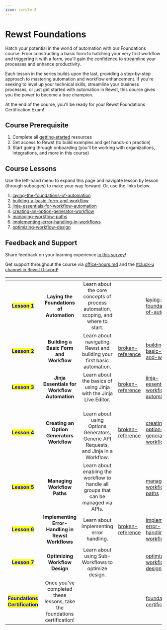 ```yaml
---
icon: circle-2
---
```


# Rewst Foundations

Hatch your potential in the world of automation with our Foundations course. From constructing a basic form to hatching your very first workflow and triggering it with a form, you'll gain the confidence to streamline your processes and enhance productivity.

Each lesson in the series builds upon the last, providing a step-by-step approach to mastering automation and workflow enhancement. If you're seeking to level up your technical skills, streamline your business processes, or just get started with automation in Rewst, this course gives you the power to become a true champion.

At the end of the course, you'll be ready for your Rewst Foundations Certification Exam!

## Course Prerequisite

1. Complete all [getting-started](../getting-started/ "mention") resources
2. Get access to Rewst (to build examples and get hands-on practice)
3. Start going through onboarding (you'll be working with organizations, integrations, and more in this course)

## Course Lessons

Use the left-hand menu to expand this page and navigate lesson by lesson (through subpages) to make your way forward. Or, use the links below.

1. [laying-the-foundations-of-automation](laying-the-foundations-of-automation/ "mention")
2. [building-a-basic-form-and-workflow](building-a-basic-form-and-workflow/ "mention")
3. [jinja-essentials-for-workflow-automation](jinja-essentials-for-workflow-automation/ "mention")
4. [creating-an-option-generator-workflow](creating-an-option-generator-workflow/ "mention")
5. [managing-workflow-paths](managing-workflow-paths/ "mention")
6. [implementing-error-handling-in-workflows](implementing-error-handling-in-workflows/ "mention")
7. [optimizing-workflow-design](optimizing-workflow-design/ "mention")

## Feedback and Support

Share feedback on your learning experience [in this survey](https://www.surveymonkey.com/r/rewsttrainingfeedback)!

Get support throughout the course via [office-hours.md](../office-hours.md "mention") and the [#cluck-u channel in Rewst Discord!](https://discord.com/channels/936789089703845988/1121465945295167588)

<table data-view="cards"><thead><tr><th align="center"></th><th align="center"></th><th align="center"></th><th data-hidden data-type="content-ref"></th><th data-hidden data-card-target data-type="content-ref"></th></tr></thead><tbody><tr><td align="center"><mark style="color:blue;"><strong>Lesson 1</strong></mark></td><td align="center"><strong>Laying the Foundations of Automation</strong></td><td align="center">Learn about the core concepts of process automation, scoping, and where to start.</td><td></td><td><a href="laying-the-foundations-of-automation/">laying-the-foundations-of-automation</a></td></tr><tr><td align="center"><mark style="color:blue;"><strong>Lesson 2</strong></mark></td><td align="center"><strong>Building a Basic Form and Workflow</strong></td><td align="center">Learn about navigating Rewst and building your first basic automation.</td><td><a href="broken-reference/">broken-reference</a></td><td><a href="building-a-basic-form-and-workflow/">building-a-basic-form-and-workflow</a></td></tr><tr><td align="center"><mark style="color:blue;"><strong>Lesson 3</strong></mark></td><td align="center"><strong>Jinja Essentials for Workflow Automation</strong></td><td align="center">Learn about the basics of using Jinja with the Jinja Live Editor.</td><td><a href="broken-reference/">broken-reference</a></td><td><a href="jinja-essentials-for-workflow-automation/">jinja-essentials-for-workflow-automation</a></td></tr><tr><td align="center"><mark style="color:blue;"><strong>Lesson 4</strong></mark></td><td align="center"><strong>Creating an Option Generators Workflow</strong></td><td align="center"><br>Learn about using Options Generators, Generic API Requests, and Jinja in a Workflow.</td><td><a href="broken-reference/">broken-reference</a></td><td><a href="creating-an-option-generator-workflow/">creating-an-option-generator-workflow</a></td></tr><tr><td align="center"><mark style="color:blue;"><strong>Lesson 5</strong></mark></td><td align="center"><strong>Managing Workflow Paths</strong></td><td align="center">Learn about enabling the workflow to handle all groups that can be managed via APIs.</td><td></td><td><a href="managing-workflow-paths/">managing-workflow-paths</a></td></tr><tr><td align="center"><mark style="color:blue;"><strong>Lesson 6</strong></mark></td><td align="center"><strong>Implementing Error-Handling in Rewst Workflows</strong></td><td align="center">Learn about implementing error handling.</td><td><a href="broken-reference/">broken-reference</a></td><td><a href="implementing-error-handling-in-workflows/">implementing-error-handling-in-workflows</a></td></tr><tr><td align="center"><mark style="color:blue;"><strong>Lesson 7</strong></mark></td><td align="center"><strong>Optimizing Workflow Design</strong></td><td align="center">Learn about using Sub-Workflows to optimize design.</td><td></td><td><a href="optimizing-workflow-design/">optimizing-workflow-design</a></td></tr><tr><td align="center"><mark style="color:blue;"><strong>Foundations Certification</strong></mark></td><td align="center">Once you've completed these lessons, take the foundations certification!</td><td align="center"></td><td></td><td><a href="foundations-certification.md">foundations-certification.md</a></td></tr></tbody></table>
